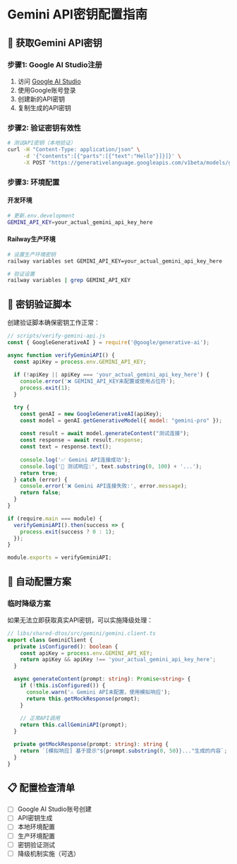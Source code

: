 # Gemini API密钥配置指南

## 🔑 获取Gemini API密钥

### 步骤1: Google AI Studio注册
1. 访问 [Google AI Studio](https://makersuite.google.com/app/apikey)
2. 使用Google账号登录
3. 创建新的API密钥
4. 复制生成的API密钥

### 步骤2: 验证密钥有效性
```bash
# 测试API密钥（本地验证）
curl -H "Content-Type: application/json" \
     -d '{"contents":[{"parts":[{"text":"Hello"}]}]}' \
     -X POST "https://generativelanguage.googleapis.com/v1beta/models/gemini-pro:generateContent?key=YOUR_API_KEY"
```

### 步骤3: 环境配置

#### 开发环境
```bash
# 更新.env.development
GEMINI_API_KEY=your_actual_gemini_api_key_here
```

#### Railway生产环境
```bash
# 设置生产环境密钥
railway variables set GEMINI_API_KEY=your_actual_gemini_api_key_here

# 验证设置
railway variables | grep GEMINI_API_KEY
```

## 🧪 密钥验证脚本

创建验证脚本确保密钥工作正常：

```javascript
// scripts/verify-gemini-api.js
const { GoogleGenerativeAI } = require('@google/generative-ai');

async function verifyGeminiAPI() {
  const apiKey = process.env.GEMINI_API_KEY;
  
  if (!apiKey || apiKey === 'your_actual_gemini_api_key_here') {
    console.error('❌ GEMINI_API_KEY未配置或使用占位符');
    process.exit(1);
  }

  try {
    const genAI = new GoogleGenerativeAI(apiKey);
    const model = genAI.getGenerativeModel({ model: "gemini-pro" });
    
    const result = await model.generateContent("测试连接");
    const response = await result.response;
    const text = response.text();
    
    console.log('✅ Gemini API连接成功');
    console.log('📝 测试响应:', text.substring(0, 100) + '...');
    return true;
  } catch (error) {
    console.error('❌ Gemini API连接失败:', error.message);
    return false;
  }
}

if (require.main === module) {
  verifyGeminiAPI().then(success => {
    process.exit(success ? 0 : 1);
  });
}

module.exports = verifyGeminiAPI;
```

## 🔧 自动配置方案

### 临时降级方案
如果无法立即获取真实API密钥，可以实施降级处理：

```typescript
// libs/shared-dtos/src/gemini/gemini.client.ts
export class GeminiClient {
  private isConfigured(): boolean {
    const apiKey = process.env.GEMINI_API_KEY;
    return apiKey && apiKey !== 'your_actual_gemini_api_key_here';
  }

  async generateContent(prompt: string): Promise<string> {
    if (!this.isConfigured()) {
      console.warn('⚠️ Gemini API未配置，使用模拟响应');
      return this.getMockResponse(prompt);
    }
    
    // 正常API调用
    return this.callGeminiAPI(prompt);
  }

  private getMockResponse(prompt: string): string {
    return `[模拟响应] 基于提示"${prompt.substring(0, 50)}..."生成的内容`;
  }
}
```

## 📋 配置检查清单

- [ ] Google AI Studio账号创建
- [ ] API密钥生成
- [ ] 本地环境配置
- [ ] 生产环境配置
- [ ] 密钥验证测试
- [ ] 降级机制实施（可选）